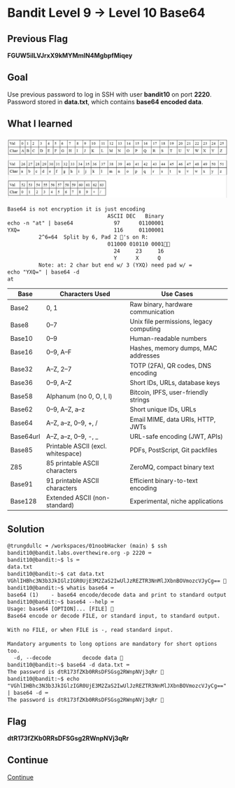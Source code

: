 # Bandit Level 9 → Level 10 Base64

## Previous Flag
<b>FGUW5ilLVJrxX9kMYMmlN4MgbpfMiqey</b>

## Goal
Use previous password to log in SSH with user <b>bandit10</b> on port <b>2220</b>.  Password stored in <b>data.txt</b>, which contains <b>base64 encoded data</b>.

## What I learned
![alt text](/static/base64.jpg)
```
Base64 is not encryption it is just encoding
                                ASCII DEC   Binary
echo -n "at" | base64             97      01100001
YXQ=                              116     01100001
          2^6=64  Split by 6, Pad 2 🛞's on R: 
                                011000 010110 0001🛞🛞
                                  24     23     16
                                  Y      X      Q
          Note: at: 2 char but end w/ 3 (YXQ) need pad w/ =   
echo "YXQ=" | base64 -d
at
```

| Base       | Characters Used                          | Use Cases                                        |
|------------|-------------------------------------------|--------------------------------------------------|
| Base2      | 0, 1                                      | Raw binary, hardware communication               |
| Base8      | 0–7                                       | Unix file permissions, legacy computing          |
| Base10     | 0–9                                       | Human-readable numbers                           |
| Base16     | 0–9, A–F                                  | Hashes, memory dumps, MAC addresses              |
| Base32     | A–Z, 2–7                                  | TOTP (2FA), QR codes, DNS encoding               |
| Base36     | 0–9, A–Z                                  | Short IDs, URLs, database keys                   |
| Base58     | Alphanum (no 0, O, I, l)                  | Bitcoin, IPFS, user-friendly strings             |
| Base62     | 0–9, A–Z, a–z                             | Short unique IDs, URLs                           |
| Base64     | A–Z, a–z, 0–9, +, /                       | Email MIME, data URIs, HTTP, JWTs                |
| Base64url  | A–Z, a–z, 0–9, -, _                       | URL-safe encoding (JWT, APIs)                    |
| Base85     | Printable ASCII (excl. whitespace)        | PDFs, PostScript, Git packfiles                  |
| Z85        | 85 printable ASCII characters             | ZeroMQ, compact binary text                      |
| Base91     | 91 printable ASCII characters             | Efficient binary-to-text encoding                |
| Base128    | Extended ASCII (non-standard)             | Experimental, niche applications 

## Solution
```
@trungdullc ➜ /workspaces/01noobHacker (main) $ ssh bandit10@bandit.labs.overthewire.org -p 2220 ⌨️
bandit10@bandit:~$ ls ⌨️
data.txt
bandit10@bandit:~$ cat data.txt
VGhlIHBhc3N3b3JkIGlzIGR0UjE3M2ZaS2IwUlJzREZTR3NnMlJXbnBOVmozcVJyCg== 👀
bandit10@bandit:~$ whatis base64 ⌨️
base64 (1)    - base64 encode/decode data and print to standard output
bandit10@bandit:~$ base64 --help ⌨️
Usage: base64 [OPTION]... [FILE] 👀
Base64 encode or decode FILE, or standard input, to standard output.

With no FILE, or when FILE is -, read standard input.

Mandatory arguments to long options are mandatory for short options too.
  -d, --decode          decode data 👀
bandit10@bandit:~$ base64 -d data.txt ⌨️ 
The password is dtR173fZKb0RRsDFSGsg2RWnpNVj3qRr 🔐
bandit10@bandit:~$ echo "VGhlIHBhc3N3b3JkIGlzIGR0UjE3M2ZaS2IwUlJzREZTR3NnMlJXbnBOVmozcVJyCg==" | base64 -d ⌨️ 
The password is dtR173fZKb0RRsDFSGsg2RWnpNVj3qRr 🔐
```

## Flag
<b>dtR173fZKb0RRsDFSGsg2RWnpNVj3qRr</b>

## Continue
[Continue](./Bandit1011.md)